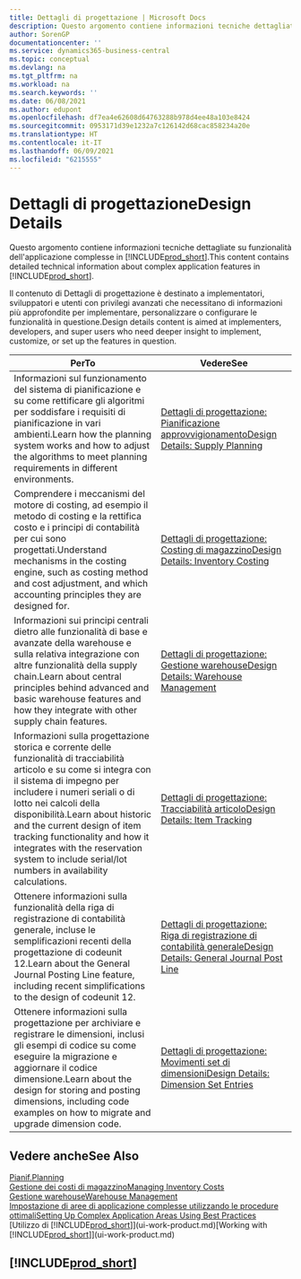 ```yaml
---
title: Dettagli di progettazione | Microsoft Docs
description: Questo argomento contiene informazioni tecniche dettagliate su funzionalità dell'applicazione complesse in Business Central.
author: SorenGP
documentationcenter: ''
ms.service: dynamics365-business-central
ms.topic: conceptual
ms.devlang: na
ms.tgt_pltfrm: na
ms.workload: na
ms.search.keywords: ''
ms.date: 06/08/2021
ms.author: edupont
ms.openlocfilehash: df7ea4e62608d64763288b978d4ee48a103e8424
ms.sourcegitcommit: 0953171d39e1232a7c126142d68cac858234a20e
ms.translationtype: HT
ms.contentlocale: it-IT
ms.lasthandoff: 06/09/2021
ms.locfileid: "6215555"
---
```

# <a name="design-details"></a><span data-ttu-id="626d7-103">Dettagli di progettazione</span><span class="sxs-lookup"><span data-stu-id="626d7-103">Design Details</span></span>
<span data-ttu-id="626d7-104">Questo argomento contiene informazioni tecniche dettagliate su funzionalità dell'applicazione complesse in [!INCLUDE[prod_short](includes/prod_short.md)].</span><span class="sxs-lookup"><span data-stu-id="626d7-104">This content contains detailed technical information about complex application features in [!INCLUDE[prod_short](includes/prod_short.md)].</span></span>  

 <span data-ttu-id="626d7-105">Il contenuto di Dettagli di progettazione è destinato a implementatori, sviluppatori e utenti con privilegi avanzati che necessitano di informazioni più approfondite per implementare, personalizzare o configurare le funzionalità in questione.</span><span class="sxs-lookup"><span data-stu-id="626d7-105">Design details content is aimed at implementers, developers, and super users who need deeper insight to implement, customize, or set up the features in question.</span></span>  

|<span data-ttu-id="626d7-106">**Per**</span><span class="sxs-lookup"><span data-stu-id="626d7-106">**To**</span></span>|<span data-ttu-id="626d7-107">**Vedere**</span><span class="sxs-lookup"><span data-stu-id="626d7-107">**See**</span></span>|  
|------------|-------------|  
|<span data-ttu-id="626d7-108">Informazioni sul funzionamento del sistema di pianificazione e su come rettificare gli algoritmi per soddisfare i requisiti di pianificazione in vari ambienti.</span><span class="sxs-lookup"><span data-stu-id="626d7-108">Learn how the planning system works and how to adjust the algorithms to meet planning requirements in different environments.</span></span>|[<span data-ttu-id="626d7-109">Dettagli di progettazione: Pianificazione approvvigionamento</span><span class="sxs-lookup"><span data-stu-id="626d7-109">Design Details: Supply Planning</span></span>](design-details-supply-planning.md)|  
|<span data-ttu-id="626d7-110">Comprendere i meccanismi del motore di costing, ad esempio il metodo di costing e la rettifica costo e i principi di contabilità per cui sono progettati.</span><span class="sxs-lookup"><span data-stu-id="626d7-110">Understand mechanisms in the costing engine, such as costing method and cost adjustment, and which accounting principles they are designed for.</span></span>|[<span data-ttu-id="626d7-111">Dettagli di progettazione: Costing di magazzino</span><span class="sxs-lookup"><span data-stu-id="626d7-111">Design Details: Inventory Costing</span></span>](design-details-inventory-costing.md)|  
|<span data-ttu-id="626d7-112">Informazioni sui principi centrali dietro alle funzionalità di base e avanzate della warehouse e sulla relativa integrazione con altre funzionalità della supply chain.</span><span class="sxs-lookup"><span data-stu-id="626d7-112">Learn about central principles behind advanced and basic warehouse features and how they integrate with other supply chain features.</span></span>|[<span data-ttu-id="626d7-113">Dettagli di progettazione: Gestione warehouse</span><span class="sxs-lookup"><span data-stu-id="626d7-113">Design Details: Warehouse Management</span></span>](design-details-warehouse-management.md)|  
|<span data-ttu-id="626d7-114">Informazioni sulla progettazione storica e corrente delle funzionalità di tracciabilità articolo e su come si integra con il sistema di impegno per includere i numeri seriali o di lotto nei calcoli della disponibilità.</span><span class="sxs-lookup"><span data-stu-id="626d7-114">Learn about historic and the current design of item tracking functionality and how it integrates with the reservation system to include serial/lot numbers in availability calculations.</span></span>|[<span data-ttu-id="626d7-115">Dettagli di progettazione: Tracciabilità articolo</span><span class="sxs-lookup"><span data-stu-id="626d7-115">Design Details: Item Tracking</span></span>](design-details-item-tracking.md)|  
|<span data-ttu-id="626d7-116">Ottenere informazioni sulla funzionalità della riga di registrazione di contabilità generale, incluse le semplificazioni recenti della progettazione di codeunit 12.</span><span class="sxs-lookup"><span data-stu-id="626d7-116">Learn about the General Journal Posting Line feature, including recent simplifications to the design of codeunit 12.</span></span>|[<span data-ttu-id="626d7-117">Dettagli di progettazione: Riga di registrazione di contabilità generale</span><span class="sxs-lookup"><span data-stu-id="626d7-117">Design Details: General Journal Post Line</span></span>](design-details-general-journal-post-line.md)|
|<span data-ttu-id="626d7-118">Ottenere informazioni sulla progettazione per archiviare e registrare le dimensioni, inclusi gli esempi di codice su come eseguire la migrazione e aggiornare il codice dimensione.</span><span class="sxs-lookup"><span data-stu-id="626d7-118">Learn about the design for storing and posting dimensions, including code examples on how to migrate and upgrade dimension code.</span></span>|[<span data-ttu-id="626d7-119">Dettagli di progettazione: Movimenti set di dimensioni</span><span class="sxs-lookup"><span data-stu-id="626d7-119">Design Details: Dimension Set Entries</span></span>](design-details-dimension-set-entries-overview.md)|

## <a name="see-also"></a><span data-ttu-id="626d7-120">Vedere anche</span><span class="sxs-lookup"><span data-stu-id="626d7-120">See Also</span></span>

[<span data-ttu-id="626d7-121">Pianif.</span><span class="sxs-lookup"><span data-stu-id="626d7-121">Planning</span></span>](production-planning.md)  
[<span data-ttu-id="626d7-122">Gestione dei costi di magazzino</span><span class="sxs-lookup"><span data-stu-id="626d7-122">Managing Inventory Costs</span></span>](finance-manage-inventory-costs.md)  
[<span data-ttu-id="626d7-123">Gestione warehouse</span><span class="sxs-lookup"><span data-stu-id="626d7-123">Warehouse Management</span></span>](warehouse-manage-warehouse.md)  
[<span data-ttu-id="626d7-124">Impostazione di aree di applicazione complesse utilizzando le procedure ottimali</span><span class="sxs-lookup"><span data-stu-id="626d7-124">Setting Up Complex Application Areas Using Best Practices</span></span>](set-up-complex-application-areas-using-best-practices.md)  
<span data-ttu-id="626d7-125">[Utilizzo di [!INCLUDE[prod_short](includes/prod_short.md)]](ui-work-product.md)</span><span class="sxs-lookup"><span data-stu-id="626d7-125">[Working with [!INCLUDE[prod_short](includes/prod_short.md)]](ui-work-product.md)</span></span>  

## [!INCLUDE[prod_short](includes/free_trial_md.md)]  
